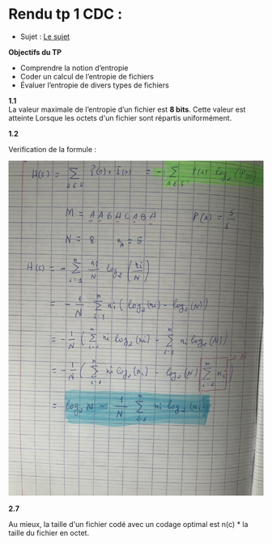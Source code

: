 # Rendu tp 1 CDC :

- Sujet : 
[Le sujet](https://www.fil.univ-lille.fr/~salson/portail/cdc/tp/TP-Entropie/enonce.html)


**Objectifs du TP**

- Comprendre la notion d’entropie
- Coder un calcul de l’entropie de fichiers
- Évaluer l’entropie de divers types de fichiers

**1.1**  
La valeur maximale de l’entropie d’un fichier est **8 bits**. Cette valeur est atteinte Lorsque les octets d'un fichier sont répartis uniformément.

**1.2** 

Verification de la formule : 

![demonstration](demonstration.jpg)


**2.7** 

Au mieux, la taille d'un fichier codé avec un codage optimal est n(c) * la taille du fichier en octet.


